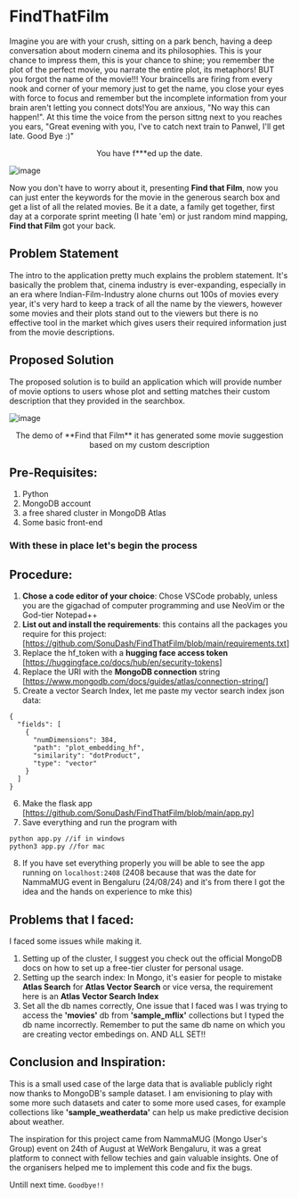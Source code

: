 # FindThatFilm
Imagine you are with your crush, sitting on a park bench, having a deep conversation about modern cinema and its philosophies. This is your chance to impress them, this is your chance to shine; you remember the plot of the perfect movie, you narrate the entire plot, its metaphors! BUT you forgot the name of the movie!!! Your braincells are firing from every nook and corner of your memory just to get the name, you close your eyes with force to focus and remember but the incomplete information from your brain aren't letting you connect dots!You are anxious, "No way this can happen!". At this time the voice from the person sittng next to you reaches you ears, "Great evening with you, I've to catch next train to Panwel, I'll get late. Good Bye :)"

<p align = "center">You have f***ed up the date.</p>


![image](https://github.com/user-attachments/assets/2c0bf0c0-dbcc-4da9-abe8-4f0d5d872f2c)

Now you don't have to worry about it, presenting **Find that Film**, now you can just enter the keywords for the movie in the generous search box and get a list of all the related movies. Be it a date, a family get together, first day at a corporate sprint meeting (I hate 'em) or just random mind mapping, **Find that Film** got your back.


## Problem Statement
The intro to the application pretty much explains the problem statement. It's basically the problem that, cinema industry is ever-expanding, especially in an era where Indian-Film-Industry alone churns out 100s of movies every year, it's very hard to keep a track of all the name by the viewers, however some movies and their plots stand out to the viewers but there is no effective tool in the market which gives users their required information just from the movie descriptions.

## Proposed Solution
The proposed solution is to build an application which will provide number of movie options to users whose plot and setting matches their custom description that they provided in the searchbox.

![image](https://github.com/user-attachments/assets/51772752-62b7-41f0-9604-6cedbf4c0fb2)
<p align = "center">The demo of **Find that Film** it has generated some movie suggestion based on my custom description</p>

## Pre-Requisites:
1. Python
2. MongoDB account
3. a free shared cluster in MongoDB Atlas
4. Some basic front-end

### With these in place let's begin the process

## Procedure:
1. **Chose a code editor of your choice**: Chose VSCode probably, unless you are the gigachad of computer programming and use NeoVim or the God-tier Notepad++
2. **List out and install the requirements**: this contains all the packages you require for this project: [https://github.com/SonuDash/FindThatFilm/blob/main/requirements.txt]
3. Replace the hf_token with a **hugging face access token** [https://huggingface.co/docs/hub/en/security-tokens]
4. Replace the URI with the **MongoDB connection** string [https://www.mongodb.com/docs/guides/atlas/connection-string/]
5. Create a vector Search Index, let me paste my vector search index json data:
```
{
  "fields": [
    {
      "numDimensions": 384,
      "path": "plot_embedding_hf",
      "similarity": "dotProduct",
      "type": "vector"
    }
  ]
}
```

6. Make the flask app [https://github.com/SonuDash/FindThatFilm/blob/main/app.py]
7. Save everything and run the program with
```
python app.py //if in windows
python3 app.py //for mac
```
8. If you have set everything properly you will be able to see the app running on `localhost:2408`
(2408 because that was the date for NammaMUG event in Bengaluru (24/08/24) and it's from there I got the idea and the hands on experience to mke this)

## Problems that I faced:
I faced some issues while making it.
1. Setting up of the cluster, I suggest you check out the official MongoDB docs on how to set up a free-tier cluster for personal usage.
2. Setting up the search index: In Mongo, it's easier for people to mistake **Atlas Search** for **Atlas Vector Search** or vice versa, the requirement here is an **Atlas Vector Search Index**
3. Set all the db names correctly, One issue that I faced was I was trying to access the **'movies'** db from **'sample_mflix'** collections but I typed the db name incorrectly. Remember to put the same db name on which you are creating vector embedings on. AND ALL SET!!

## Conclusion and Inspiration:
This is a small used case of the large data that is avaliable publicly right now thanks to MongoDB's sample dataset. I am envisioning to play with some more such datasets and cater to some more used cases, for example collections like **'sample_weatherdata'** can help us make predictive decision about weather. 

The inspiration for this project came from NammaMUG (Mongo User's Group) event on 24th of August at WeWork Bengaluru, it was a great platform to connect with fellow techies and gain valuable insights. One of the organisers helped me to implement this code and fix the bugs.

Untill next time. `Goodbye!!`
